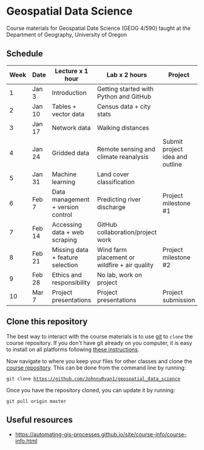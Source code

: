 # Geospatial Data Science #

Course materials for Geospatial Date Science (GEOG 4/590) taught at the Department of Geography, University of Oregon

## Schedule

| **Week**    |  **Date**  | **Lecture x 1 hour**  | **Lab x 2 hours**                     | **Project**                   |
| ----------- |------------|-----------------------|---------------------------------------|-------------------------------|
| 1           | Jan 3      |Introduction           |Getting started with Python and GitHub |                               | 
| 2           | Jan 10     |Tables + vector data   |Census data + city stats               |                               | 
| 3           | Jan 17     |Network data           |Walking distances                      |                               |
| 4           | Jan 24     |Gridded data           |Remote sensing and climate reanalysis  |Submit project idea and outline| 
| 5           | Jan 31     |Machine learning       |Land cover classification              |                               |
| 6           | Feb 7      |Data management + version control |Predicting river discharge  |Project milestone #1           |
| 7           | Feb 14     |Accessing data + web scraping     |GitHub collaboration/project work                           |
| 8           | Feb 21     |Missing data + feature selection  |Wind farm placement or wildfire + air quality       |Project milestone #2           |
| 9           | Feb 28     |Ethics and responsibility |No lab, work on project             |                               |
| 10          | Mar 7      |Project presentations  |Project presentations                  |Project submission             |


## Clone this repository

The best way to interact with the course materials is to use [git](https://git-scm.com/) to <code>clone</code> the course repository. If you don't have git already on you computer, it is easy to install on all platforms following [these instructions](https://git-scm.com/book/en/v2/Getting-Started-Installing-Git).

Now navigate to where you keep your files for other classes and clone the [course repository](https://github.com/JohnnyRyan1/geospatial-data-science.git). This can be done from the command line by running:

<code>git clone https://github.com/JohnnyRyan1/geospatial_data_science</code>

Once you have the repository cloned, you can update it by running:

<code>git pull origin master</code>


## Useful resources ##

* https://automating-gis-processes.github.io/site/course-info/course-info.html
